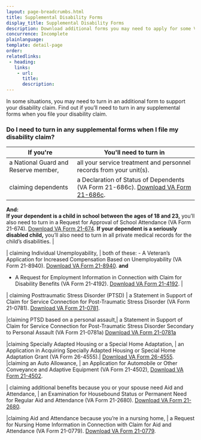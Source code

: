 ```yaml
---
layout: page-breadcrumbs.html
title: Supplemental Disability Forms
display_title: Supplemental Disability Forms
description: Download additional forms you may need to apply for some VA disability benefits.
concurrence: Incomplete
plainlanguage: 
template: detail-page
order: 	
relatedlinks:
 - heading: 
   links: 
    - url: 
      title: 
      description:
---
```


<div class="va-introtext">

In some situations, you may need to turn in an additional form to support your disability claim. Find out if you’ll need to turn in any supplemental forms when you file your disability claim. 

</div>


### Do I need to turn in any supplemental forms when I file my disability claim?



| **If you're** | **You'll need to turn in** |
| --- | --- | 
| a National Guard and Reserve member,  | all your service treatment and personnel records from your unit(s). | 
| claiming dependents | a Declaration of Status of Dependents (VA Form 21-686c). [Download VA Form 21-686c](https://www.vba.va.gov/pubs/forms/VBA-21-686c-ARE.pdf). 


**And:** <br>
**If your dependent is a child in school between the ages of 18 and 23,** you’ll also need to turn in a Request for Approval of School Attendance (VA Form 21-674). 
[Download VA Form 21-674](https://www.vba.va.gov/pubs/forms/VBA-21-674-ARE.pdf).
**If your dependent is a seriously disabled child,** you’ll also need to turn in all private medical records for the child’s disabilities. |


| claiming Individual Unemployability, | both of these: - A Veteran’s Application for Increased Compensation Based on Unemployability (VA Form 21-8940). [Download VA Form 21-8940](https://www.vba.va.gov/pubs/forms/VBA-21-8940-ARE.pdf).
**and**
- A Request for Employment Information in Connection with Claim for Disability Benefits (VA Form 21-4192). [Download VA Form 21-4192](https://www.vba.va.gov/pubs/forms/VBA-21-4192-ARE.pdf). |



| claiming Posttraumatic Stress Disorder (PTSD) | a Statement in Support of Claim for Service Connection for Post-Traumatic Stress Disorder (VA Form 21-0781).
[Download VA Form 21-0781](https://www.vba.va.gov/pubs/forms/VBA-21-0781-ARE.PDF).

|claiming PTSD based on a personal assault,| a Statement in Support of Claim for Service Connection for Post-Traumatic Stress Disorder Secondary to Personal Assault (VA Form 21-0781a)
[Download VA Form 21-0781a](https://www.vba.va.gov/pubs/forms/VBA-21-0781a-ARE.pdf)

|claiming Specially Adapted Housing or a Special Home Adaptation, | an Application in Acquiring Specially Adapted Housing or Special Home Adaptation Grant (VA Form 26-4555).|
[Download VA Form 26-4555](https://www.vba.va.gov/pubs/forms/vba-26-4555-are.pdf). 
|claiming an Auto Allowance, | an Application for Automobile or Other Conveyance and Adaptive Equipment (VA Form 21-4502),
[Download VA Form 21-4502](https://www.vba.va.gov/pubs/forms/VBA-21-4502-ARE.pdf).


| claiming additional benefits because you or your spouse need Aid and Attendance, | an Examination for Housebound Status or Permanent Need for Regular Aid and Attendance (VA Form 21-2680).
[Download VA Form 21-2680](https://www.vba.va.gov/pubs/forms/VBA-21-2680-ARE.pdf).


|claiming Aid and Attendance because you’re in a nursing home, | a Request for Nursing Home Information in Connection with Claim for Aid and Attendance (VA Form 21-0779). 
[Download VA Form 21-0779](https://www.vba.va.gov/pubs/forms/VBA-21-0779-ARE.pdf).


